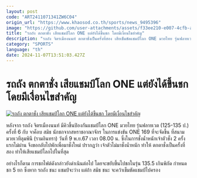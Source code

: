 ```yaml
---
layout: post
code: "ART2411071341ZW6C04"
origin_url: "https://www.khaosod.co.th/sports/news_9495396"
image: "https://github.com/user-attachments/assets/f33ee210-e007-4cfb-a439-45fe36eaef92"
title: "รถถัง ตกตาชั่ง เสียแชมป์โลก ONE แต่ยังได้ขึ้นชก โดยมีเงื่อนไขสำคัญ"
description: "รถถัง จิตรเมืองนนท์ ตกตาชั่งเป็นครั้งที่สอง เสียเข็มขัดแชมป์โลก ONE มวยไทย รุ่นฟลายเวต ไปอีกเส้น แต่เจ้าตัวยังได้ขึ้นชกตามเดิม"
category: "SPORTS"
language: "th"
date: 2024-11-07T13:51:03.427Z
---
```


# รถถัง ตกตาชั่ง เสียแชมป์โลก ONE แต่ยังได้ขึ้นชก โดยมีเงื่อนไขสำคัญ

[![รถถัง ตกตาชั่ง เสียแชมป์โลก ONE แต่ยังได้ขึ้นชก โดยมีเงื่อนไขสำคัญ](https://www.khaosod.co.th/wpapp/uploads/2024/11/yuee.jpg "รถถัง ตกตาชั่ง เสียแชมป์โลก ONE แต่ยังได้ขึ้นชก โดยมีเงื่อนไขสำคัญ")](https://www.khaosod.co.th/wpapp/uploads/2024/11/yuee.jpg)

หลังจาก รถถัง จิตรเมืองนนท์ มีคิวขึ้นป้องกันแชมป์โลก ONE มวยไทย รุ่นฟลายเวต (125-135 ป.) ครั้งที่ 6 กับ จาค็อบ สมิธ นักชกจากสหราชอาณาจักร ในการแข่งขัน ONE 169 ที่จะจัดขึ้น ที่สนามมวยเวทีลุมพินี (รามอินทรา) วันที่ 9 พ.ย.67 เวลา 08.00 น. ซึ่งในการชั่งน้ำหนักเจ้าตัวชั่ง 2 ครั้งแรกไม่ผ่าน จึงขอกลับไปพักเพื่อมาชั่งใหม่ ปรากฎว่า เจ้าตัวไม่มาชั่งน้ำหนัก ทำให้ ตกตาชั่งเป็นครั้งที่สอง ทำให้เสียแชมป์โลกไปในที่สุด

อย่างไรก็ตาม การชกไฟต์ดังกล่าวยังดำเนินต่อไป โดยจะขยับขึ้นไปชกในรุ่น 135.5 เกินพิกัด กำหนดชก 5 ยก ซึ่งหาก รถถัง ชนะ แชมป์จะว่าง แต่ถ้า สมิธ ชนะ จะคว้าเข็มขัดแชมป์ไปครอง